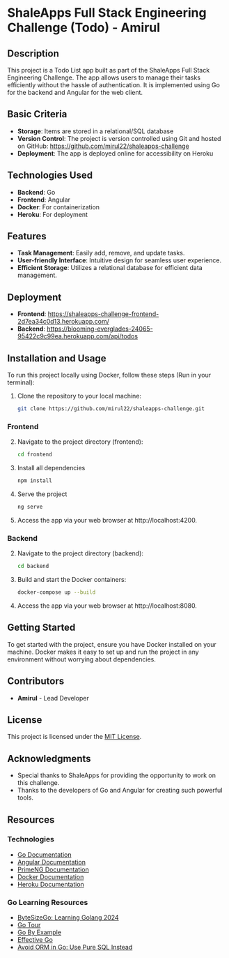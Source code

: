 
# ShaleApps Full Stack Engineering Challenge (Todo) - Amirul

## Description

This project is a Todo List app built as part of the ShaleApps Full Stack Engineering Challenge. The app allows users to manage their tasks efficiently without the hassle of authentication. It is implemented using Go for the backend and Angular for the web client.

## Basic Criteria

- **Storage**: Items are stored in a relational/SQL database
- **Version Control**: The project is version controlled using Git and hosted on GitHub: https://github.com/mirul22/shaleapps-challenge
- **Deployment**: The app is deployed online for accessibility on Heroku

## Technologies Used

- **Backend**: Go
- **Frontend**: Angular
- **Docker**: For containerization
- **Heroku**: For deployment


## Features

- **Task Management**: Easily add, remove, and update tasks.
- **User-friendly Interface**: Intuitive design for seamless user experience.
- **Efficient Storage**: Utilizes a relational database for efficient data management.

## Deployment

- **Frontend**: https://shaleapps-challenge-frontend-2d7ea34c0d13.herokuapp.com/
- **Backend**: https://blooming-everglades-24065-95422c9c99ea.herokuapp.com/api/todos

## Installation and Usage

To run this project locally using Docker, follow these steps (Run in your terminal):

1. Clone the repository to your local machine:

   ```bash
   git clone https://github.com/mirul22/shaleapps-challenge.git
   ```

### Frontend

2. Navigate to the project directory (frontend):

    ```bash
    cd frontend
    ```

3. Install all dependencies

    ```bash
    npm install
    ```
4. Serve the project

    ```bash
    ng serve
    ```

5. Access the app via your web browser at http://localhost:4200.

### Backend

2. Navigate to the project directory (backend):

    ```bash
    cd backend
    ```

3. Build and start the Docker containers:

    ```bash
    docker-compose up --build
    ```
5. Access the app via your web browser at http://localhost:8080.

## Getting Started

To get started with the project, ensure you have Docker installed on your machine. Docker makes it easy to set up and run the project in any environment without worrying about dependencies.

## Contributors

- **Amirul** - Lead Developer

## License

This project is licensed under the [MIT License](LICENSE).

## Acknowledgments

- Special thanks to ShaleApps for providing the opportunity to work on this challenge.
- Thanks to the developers of Go and Angular for creating such powerful tools.

## Resources

### Technologies

- [Go Documentation](https://go.dev/)
- [Angular Documentation](https://angular.io/)
- [PrimeNG Documentation](https://primeng.org/)
- [Docker Documentation](https://docs.docker.com/)
- [Heroku Documentation](https://devcenter.heroku.com/)

### Go Learning Resources

- [ByteSizeGo: Learning Golang 2024](https://www.bytesizego.com/blog/learning-golang-2024)
- [Go Tour](https://go.dev/tour/welcome/1)
- [Go By Example](https://gobyexample.com/)
- [Effective Go](https://go.dev/doc/effective_go)
- [Avoid ORM in Go: Use Pure SQL Instead](https://betterprogramming.pub/avoid-orm-in-go-use-pure-sql-instead-3ae7f0485b37)
